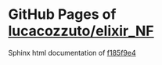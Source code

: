 GitHub Pages of [lucacozzuto/elixir_NF](https://github.com/lucacozzuto/elixir_NF.git)
===
Sphinx html documentation of [f185f9e4](https://github.com/lucacozzuto/elixir_NF/tree/f185f9e458e7d8f010632eeebb7f44066310cbc4)
